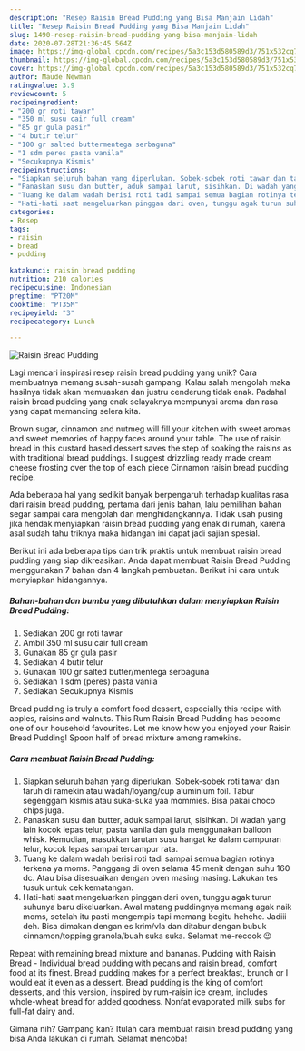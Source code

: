 ```yaml
---
description: "Resep Raisin Bread Pudding yang Bisa Manjain Lidah"
title: "Resep Raisin Bread Pudding yang Bisa Manjain Lidah"
slug: 1490-resep-raisin-bread-pudding-yang-bisa-manjain-lidah
date: 2020-07-28T21:36:45.564Z
image: https://img-global.cpcdn.com/recipes/5a3c153d580589d3/751x532cq70/raisin-bread-pudding-foto-resep-utama.jpg
thumbnail: https://img-global.cpcdn.com/recipes/5a3c153d580589d3/751x532cq70/raisin-bread-pudding-foto-resep-utama.jpg
cover: https://img-global.cpcdn.com/recipes/5a3c153d580589d3/751x532cq70/raisin-bread-pudding-foto-resep-utama.jpg
author: Maude Newman
ratingvalue: 3.9
reviewcount: 5
recipeingredient:
- "200 gr roti tawar"
- "350 ml susu cair full cream"
- "85 gr gula pasir"
- "4 butir telur"
- "100 gr salted buttermentega serbaguna"
- "1 sdm peres pasta vanila"
- "Secukupnya Kismis"
recipeinstructions:
- "Siapkan seluruh bahan yang diperlukan. Sobek-sobek roti tawar dan taruh di ramekin atau wadah/loyang/cup aluminium foil. Tabur segenggam kismis atau suka-suka yaa mommies. Bisa pakai choco chips juga."
- "Panaskan susu dan butter, aduk sampai larut, sisihkan. Di wadah yang lain kocok lepas telur, pasta vanila dan gula menggunakan balloon whisk. Kemudian, masukkan larutan susu hangat ke dalam campuran telur, kocok lepas sampai tercampur rata."
- "Tuang ke dalam wadah berisi roti tadi sampai semua bagian rotinya terkena ya moms. Panggang di oven selama 45 menit dengan suhu 160 dc. Atau bisa disesuaikan dengan oven masing masing. Lakukan tes tusuk untuk cek kematangan."
- "Hati-hati saat mengeluarkan pinggan dari oven, tunggu agak turun suhunya baru dikeluarkan. Awal matang puddingnya memang agak naik moms, setelah itu pasti mengempis tapi memang begitu hehehe. Jadiii deh. Bisa dimakan dengan es krim/vla dan ditabur dengan bubuk cinnamon/topping granola/buah suka suka. Selamat me-recook 😉"
categories:
- Resep
tags:
- raisin
- bread
- pudding

katakunci: raisin bread pudding 
nutrition: 210 calories
recipecuisine: Indonesian
preptime: "PT20M"
cooktime: "PT35M"
recipeyield: "3"
recipecategory: Lunch

---
```



![Raisin Bread Pudding](https://img-global.cpcdn.com/recipes/5a3c153d580589d3/751x532cq70/raisin-bread-pudding-foto-resep-utama.jpg)

Lagi mencari inspirasi resep raisin bread pudding yang unik? Cara membuatnya memang susah-susah gampang. Kalau salah mengolah maka hasilnya tidak akan memuaskan dan justru cenderung tidak enak. Padahal raisin bread pudding yang enak selayaknya mempunyai aroma dan rasa yang dapat memancing selera kita.

Brown sugar, cinnamon and nutmeg will fill your kitchen with sweet aromas and sweet memories of happy faces around your table. The use of raisin bread in this custard based dessert saves the step of soaking the raisins as with traditional bread puddings. I suggest drizzling ready made cream cheese frosting over the top of each piece Cinnamon raisin bread pudding recipe.

Ada beberapa hal yang sedikit banyak berpengaruh terhadap kualitas rasa dari raisin bread pudding, pertama dari jenis bahan, lalu pemilihan bahan segar sampai cara mengolah dan menghidangkannya. Tidak usah pusing jika hendak menyiapkan raisin bread pudding yang enak di rumah, karena asal sudah tahu triknya maka hidangan ini dapat jadi sajian spesial.


Berikut ini ada beberapa tips dan trik praktis untuk membuat raisin bread pudding yang siap dikreasikan. Anda dapat membuat Raisin Bread Pudding menggunakan 7 bahan dan 4 langkah pembuatan. Berikut ini cara untuk menyiapkan hidangannya.

<!--inarticleads1-->

##### Bahan-bahan dan bumbu yang dibutuhkan dalam menyiapkan Raisin Bread Pudding:

1. Sediakan 200 gr roti tawar
1. Ambil 350 ml susu cair full cream
1. Gunakan 85 gr gula pasir
1. Sediakan 4 butir telur
1. Gunakan 100 gr salted butter/mentega serbaguna
1. Sediakan 1 sdm (peres) pasta vanila
1. Sediakan Secukupnya Kismis


Bread pudding is truly a comfort food dessert, especially this recipe with apples, raisins and walnuts. This Rum Raisin Bread Pudding has become one of our household favourites. Let me know how you enjoyed your Raisin Bread Pudding! Spoon half of bread mixture among ramekins. 

<!--inarticleads2-->

##### Cara membuat Raisin Bread Pudding:

1. Siapkan seluruh bahan yang diperlukan. Sobek-sobek roti tawar dan taruh di ramekin atau wadah/loyang/cup aluminium foil. Tabur segenggam kismis atau suka-suka yaa mommies. Bisa pakai choco chips juga.
1. Panaskan susu dan butter, aduk sampai larut, sisihkan. Di wadah yang lain kocok lepas telur, pasta vanila dan gula menggunakan balloon whisk. Kemudian, masukkan larutan susu hangat ke dalam campuran telur, kocok lepas sampai tercampur rata.
1. Tuang ke dalam wadah berisi roti tadi sampai semua bagian rotinya terkena ya moms. Panggang di oven selama 45 menit dengan suhu 160 dc. Atau bisa disesuaikan dengan oven masing masing. Lakukan tes tusuk untuk cek kematangan.
1. Hati-hati saat mengeluarkan pinggan dari oven, tunggu agak turun suhunya baru dikeluarkan. Awal matang puddingnya memang agak naik moms, setelah itu pasti mengempis tapi memang begitu hehehe. Jadiii deh. Bisa dimakan dengan es krim/vla dan ditabur dengan bubuk cinnamon/topping granola/buah suka suka. Selamat me-recook 😉


Repeat with remaining bread mixture and bananas. Pudding with Raisin Bread - Individual bread pudding with pecans and raisin bread, comfort food at its finest. Bread pudding makes for a perfect breakfast, brunch or I would eat it even as a dessert. Bread pudding is the king of comfort desserts, and this version, inspired by rum-raisin ice cream, includes whole-wheat bread for added goodness. Nonfat evaporated milk subs for full-fat dairy and. 

Gimana nih? Gampang kan? Itulah cara membuat raisin bread pudding yang bisa Anda lakukan di rumah. Selamat mencoba!

